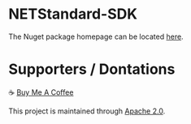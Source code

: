 # NETStandard-SDK

The Nuget package homepage can be located [here](https://www.nuget.org/packages/eas-dotnet).

# Supporters / Dontations
:coffee: [Buy Me A Coffee](https://www.buymeacoffee.com/mikemulchrs)

This project is maintained through [Apache 2.0](https://github.com/Encryption-API-Services/NETStandard-SDK/blob/main/LICENSE).
